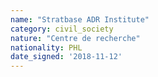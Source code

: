 ```yaml
---
name: "Stratbase ADR Institute"
category: civil_society
nature: "Centre de recherche"
nationality: PHL
date_signed: '2018-11-12'
---
```

    